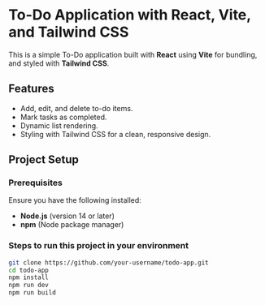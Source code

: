 # To-Do Application with React, Vite, and Tailwind CSS

This is a simple To-Do application built with **React** using **Vite** for bundling, and styled with **Tailwind CSS**.

## Features
- Add, edit, and delete to-do items.
- Mark tasks as completed.
- Dynamic list rendering.
- Styling with Tailwind CSS for a clean, responsive design.

## Project Setup

### Prerequisites
Ensure you have the following installed:
- **Node.js** (version 14 or later)
- **npm** (Node package manager)

### Steps to run this project in your environment
```bash
git clone https://github.com/your-username/todo-app.git
cd todo-app
npm install
npm run dev
npm run build
```


